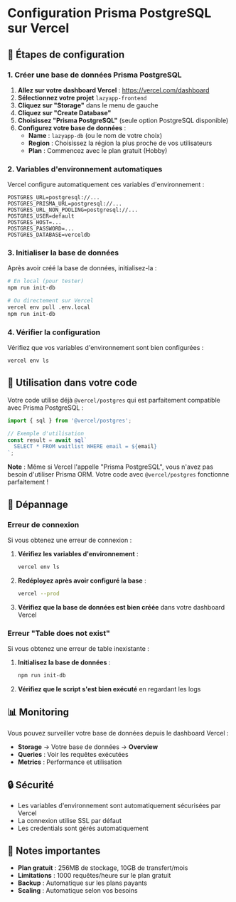 # Configuration Prisma PostgreSQL sur Vercel

## 🚀 Étapes de configuration

### 1. Créer une base de données Prisma PostgreSQL

1. **Allez sur votre dashboard Vercel** : https://vercel.com/dashboard
2. **Sélectionnez votre projet** `lazyapp-frontend`
3. **Cliquez sur "Storage"** dans le menu de gauche
4. **Cliquez sur "Create Database"**
5. **Choisissez "Prisma PostgreSQL"** (seule option PostgreSQL disponible)
6. **Configurez votre base de données** :
   - **Name** : `lazyapp-db` (ou le nom de votre choix)
   - **Region** : Choisissez la région la plus proche de vos utilisateurs
   - **Plan** : Commencez avec le plan gratuit (Hobby)

### 2. Variables d'environnement automatiques

Vercel configure automatiquement ces variables d'environnement :

```env
POSTGRES_URL=postgresql://...
POSTGRES_PRISMA_URL=postgresql://...
POSTGRES_URL_NON_POOLING=postgresql://...
POSTGRES_USER=default
POSTGRES_HOST=...
POSTGRES_PASSWORD=...
POSTGRES_DATABASE=verceldb
```

### 3. Initialiser la base de données

Après avoir créé la base de données, initialisez-la :

```bash
# En local (pour tester)
npm run init-db

# Ou directement sur Vercel
vercel env pull .env.local
npm run init-db
```

### 4. Vérifier la configuration

Vérifiez que vos variables d'environnement sont bien configurées :

```bash
vercel env ls
```

## 🔧 Utilisation dans votre code

Votre code utilise déjà `@vercel/postgres` qui est parfaitement compatible avec Prisma PostgreSQL :

```typescript
import { sql } from '@vercel/postgres';

// Exemple d'utilisation
const result = await sql`
  SELECT * FROM waitlist WHERE email = ${email}
`;
```

**Note** : Même si Vercel l'appelle "Prisma PostgreSQL", vous n'avez pas besoin d'utiliser Prisma ORM. Votre code avec `@vercel/postgres` fonctionne parfaitement !

## 🚨 Dépannage

### Erreur de connexion

Si vous obtenez une erreur de connexion :

1. **Vérifiez les variables d'environnement** :
   ```bash
   vercel env ls
   ```

2. **Redéployez après avoir configuré la base** :
   ```bash
   vercel --prod
   ```

3. **Vérifiez que la base de données est bien créée** dans votre dashboard Vercel

### Erreur "Table does not exist"

Si vous obtenez une erreur de table inexistante :

1. **Initialisez la base de données** :
   ```bash
   npm run init-db
   ```

2. **Vérifiez que le script s'est bien exécuté** en regardant les logs

## 📊 Monitoring

Vous pouvez surveiller votre base de données depuis le dashboard Vercel :

- **Storage** → Votre base de données → **Overview**
- **Queries** : Voir les requêtes exécutées
- **Metrics** : Performance et utilisation

## 🔒 Sécurité

- Les variables d'environnement sont automatiquement sécurisées par Vercel
- La connexion utilise SSL par défaut
- Les credentials sont gérés automatiquement

## 📝 Notes importantes

- **Plan gratuit** : 256MB de stockage, 10GB de transfert/mois
- **Limitations** : 1000 requêtes/heure sur le plan gratuit
- **Backup** : Automatique sur les plans payants
- **Scaling** : Automatique selon vos besoins
